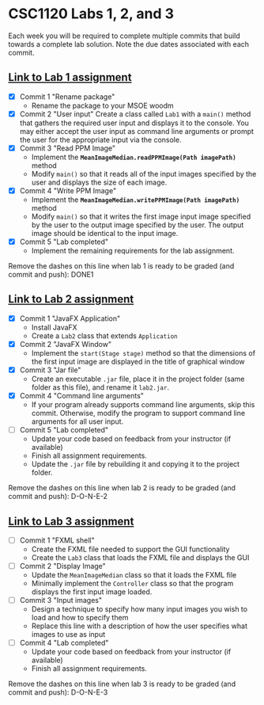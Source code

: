 # CSC1120 Labs 1, 2, and 3

Each week you will be required to complete multiple commits that
build towards a complete lab solution. Note the due dates associated
with each commit.

## [Link to Lab 1 assignment](https://csse.msoe.us/csc1120/lab1)

* [x] Commit 1 "Rename package"
    - Rename the package to your MSOE woodm
* [x] Commit 2 "User input"
  Create a class called `Lab1` with a `main()` method that gathers the
  required user input and displays it to the console. You may either accept the user
  input as command line arguments or prompt the user for the appropriate input via the console.
* [x] Commit 3 "Read PPM Image"
    - Implement the **`MeanImageMedian.readPPMImage(Path imagePath)`** method
    - Modify `main()` so that it reads all of the input images specified by the user and
      displays the size of each image.
* [x] Commit 4 "Write PPM Image"
    - Implement the **`MeanImageMedian.writePPMImage(Path imagePath)`** method
    - Modify `main()` so that it writes the first image input image specified by the user to
      the output image specified by the user. The output image should be identical to the input
      image.
* [x] Commit 5 "Lab completed"
    - Implement the remaining requirements for the lab assignment.

Remove the dashes on this line when lab 1 is ready to be graded (and commit and push): DONE1

## [Link to Lab 2 assignment](https://csse.msoe.us/csc1120/lab2)

* [x] Commit 1 "JavaFX Application"
    - Install JavaFX
    - Create a `Lab2` class that extends `Application`
* [x] Commit 2 "JavaFX Window"
    - Implement the `start(Stage stage)` method so that the dimensions of the first input
      image are displayed in the title of graphical window
* [x] Commit 3 "Jar file"
    - Create an executable `.jar` file, place it in the project folder (same folder as this
      file), and rename it `lab2.jar`.
* [x] Commit 4 "Command line arguments"
    - If your program already supports command line arguments, skip this commit. Otherwise,
      modify the program to support command line arguments for all user input.
* [ ] Commit 5 "Lab completed"
    - Update your code based on feedback from your instructor (if available)
    - Finish all assignment requirements.
    - Update the `.jar` file by rebuilding it and copying it to the project folder.

Remove the dashes on this line when lab 2 is ready to be graded (and commit and push): D-O-N-E-2

## [Link to Lab 3 assignment](https://csse.msoe.us/csc1120/lab3)

* [ ] Commit 1 "FXML shell"
    - Create the FXML file needed to support the GUI functionality
    - Create the `Lab3` class that loads the FXML file and displays the GUI
* [ ] Commit 2 "Display Image"
    - Update the `MeanImageMedian` class so that it loads the FXML file
    - Minimally implement the `Controller` class so that the program displays the first input
      image loaded.
* [ ] Commit 3 "Input images"
    - Design a technique to specify how many input images you wish to load and how to specify them
    - Replace this line with a description of how the user specifies what images to use as input
* [ ] Commit 4 "Lab completed"
    - Update your code based on feedback from your instructor (if available)
    - Finish all assignment requirements.

Remove the dashes on this line when lab 3 is ready to be graded (and commit and push): D-O-N-E-3
